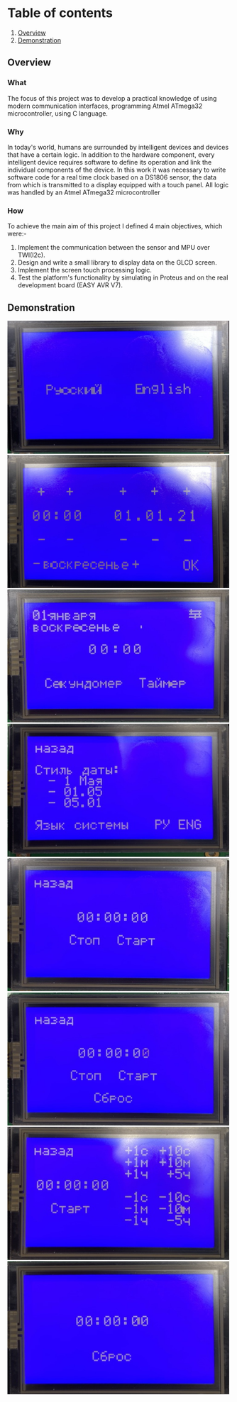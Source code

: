 # Table of contents

1. [Overview](#overview)
2. [Demonstration](#demo)

## Overview <a name="overview"></a>

### What

The focus of this project was to develop a practical knowledge of using modern communication interfaces, programming Atmel ATmega32 microcontroller, using C language.

### Why

In today's world, humans are surrounded by intelligent devices and devices that have a certain logic. In addition to the hardware component, every intelligent device requires software to define its operation and link the individual components of the device. 
In this work it was necessary to write software code for a real time clock based on a DS1806 sensor, the data from which is transmitted to a display equipped with a touch panel. All logic was handled by an Atmel ATmega32 microcontroller

### How

To achieve the main aim of this project I defined 4 main objectives, which were:-

1. Implement the communication between the sensor and MPU over TWI(I2c).
2. Design and write a small library to display data on the GLCD screen.
3. Implement the screen touch processing logic.
4. Test the platform's functionality by simulating in Proteus and on the real development board (EASY AVR V7).

## Demonstration <a name="demo"></a>
<img src="/assets/startup-1.JPEG" width="500" height="300"/> <img src="/assets/startup-2.JPEG" width="500" height="300"/>
<img src="/assets/main-menu.JPEG" width="500" height="300"/> <img src="/assets/settings.JPEG" width="500" height="300"/>
<img src="/assets/stopwatch.JPEG" width="500" height="300"/> <img src="/assets/stopwatch-after-start.JPEG" width="500" height="300"/>
<img src="/assets/timer.JPEG" width="500" height="300"/> <img src="/assets/timer-after-start.JPEG" width="500" height="300"/>
